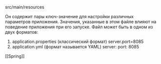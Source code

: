 src/main/resources

Он содержит пары ключ-значение для настройки различных параметров приложения. Значения, указанные в этом файле влияют на поведение приложения при его запуске. Файл может быть в одном из двух форматов:
1. application.properties (классический формат)
server.port=8085
2. application.yml (формат называется YAML)
server:
	port: 8085
	

[[Spring]]